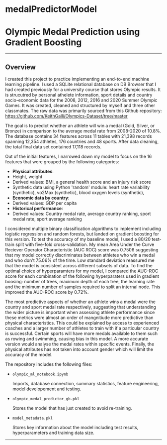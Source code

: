 # medalPredictorModel

# Olympic Medal Prediction using Gradient Boosting 

---

## Overview

I created this project to practice implementing an end-to-end machine learning pipeline. I used a SQLite relational database on DB Browser that I had created previously for a university course that stores Olympic results. It is strucutred by personal athelete information, sport details and country socio-economic data for the 2008, 2012, 2016 and 2020 Summer Olympic Games. It was created, cleaned and structured by myself and three other classmates. The raw data was primarily sourced from this Github repository: https://github.com/KeithGalli/Olympics-Dataset/tree/master

The goal is to predict whether an athlete will win a medal (Gold, Silver, or Bronze) in comparison to the average medal rate from 2008-2020 of 10.8%. The database contains 34 features across 11 tables with 21,398 records spanning 12,354 athletes, 176 countries and 48 sports. After data cleaning, the total final data set contained 17,118 records. 

Out of the initial features, I narrowed down my model to focus on the 16 features that were grouped by the following categories:

- **Physical attributes**:
-   Height, weight
-   Derived values: BMI, a general health score and an injury risk score
-   Synthetic data using Python 'random' module: heart rate variability (synthetic), vo2Max (synthetic), blood oxygen levels (synthetic), 
- **Economic data by country**:
- Derived values: GDP per capita
- **Historical performance**:
-  Derived values: Country medal rate, average country ranking, sport medal rate, sport average ranking

I considered multiple binary classification algorithms to implement including logistic regression and random forests, but landed on gradient boosting for this version. To test the accuracy of my baseline model, I used a 80/20 test-train split with five-fold cross-validation. My mean Area Under the Curve Reciever Operator Characteristic (AUC ROC) score was 0.7506 suggesting that my model correctly discriminates between athletes who win a medal and who don't 75.06% of the time. Low standard deviation reassured me that the model is consistent across different subsets of data. To find the optimal choice of hyperparamters for my model, I compared the AUC-ROC score for each combination of the following hyperparaters used in gradient boosing: number of trees, maximum depth of each tree, the learning rate and the minimum number of samples required to split an internal node. This improved the AUC-ROC score by 0.72%.

The most predictive aspects of whether an athlete wins a medal were the country and sport medal rate respectively, suggesting that understanding the wider picture is important when assessing athlete performance since these metrics were almost an order of mangnitiude more predictive than physical characteristics. This could be explained by access to experienced coaches and a larger number of athletes to train with if a particular country is successful. Certain sports will have more medals available to them such as rowing and swimming, causing bias in this model. A more accurate version would analyse the medal rates within specific events. Finally, the physical attributes has not taken into account gender which will limit the accuracy of the model.

The repository includes the following files:

-     olympic_ml_notebook.ipynb
  Imports, database connection, summary statistics, feature engineering, model developement and testing.
-     olympic_medal_predictor_gb.pkl
  Stores the model that has just created to avoid re-training.
-     model_metadata.pkl
  Stores key information about the model including test results, hyperparameters and training data size.

---
